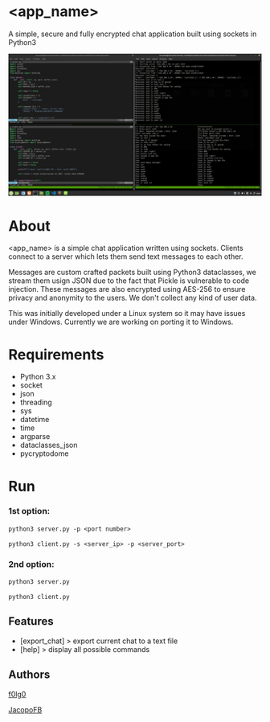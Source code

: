 # <app_name>
A simple, secure and fully encrypted chat application built using sockets in Python3

![example](./banner/example.png)

# About

<app_name> is a simple chat application written using sockets. Clients connect to a server which lets them send text messages to each other.

Messages are custom crafted packets built using Python3 dataclasses, we stream them usign JSON due to the fact that Pickle is vulnerable to code injection. These messages are also encrypted
using AES-256 to ensure privacy and anonymity to the users. We don't collect any kind of user data.

This was initially developed under a Linux system so it may have issues under Windows. Currently we are working 
on porting it to Windows. 

# Requirements 

* Python 3.x
* socket
* json
* threading
* sys
* datetime
* time
* argparse
* dataclasses_json
* pycryptodome

# Run 

### 1st option:

```
python3 server.py -p <port number>
```
```
python3 client.py -s <server_ip> -p <server_port>
```

### 2nd option:

```
python3 server.py
```
```
python3 client.py
```

## Features

* [export_chat] > export current chat to a text file 
* [help] > display all possible commands

## Authors

[f0lg0](https://github.com/f0lg0)

[JacopoFB](https://github.com/JacopoFB)


